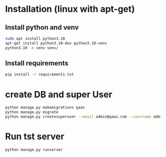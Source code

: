 # Installation (linux with apt-get)
## Install python and venv
```bash
sudo apt install python3.10
apt-get install python3.10-dev python3.10-venv
python3.10 -m venv venv/
```

## Install requirements
```bash
pip install -r requirements.txt
```

# create DB and super User
```bash
python manage.py makemigrations qaas
python manage.py migrate
python manage.py createsuperuser --email admin@qaas.com --username admin
```

# Run tst server
```bash
python manage.py runserver
```

